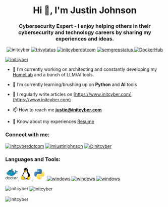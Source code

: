 <h1 align="center">Hi 👋, I'm Justin Johnson</h1>
<h3 align="center">Cybersecurity Expert - I enjoy helping others in their cybersecurity and technology careers by sharing my experiences and ideas.</h3>

<p align="center"> <img src="https://komarev.com/ghpvc/?username=initcyber&label=Profile%20views&color=0e75b6&style=flat" alt="initcyber" /> 
<a href="https://semgrep.dev/"> <img src="https://img.shields.io/badge/Trivy_status-Monitored-aqua" alt="trivytatus"></a>
<a href="https://twitter.com/initcyberdotcom" target="blank"><img src="https://img.shields.io/twitter/follow/initcyberdotcom?logo=twitter&style=for-the-badge" alt="initcyberdotcom" /></a>
<a href="https://semgrep.dev/"> <img src="https://img.shields.io/badge/Semgrep_status-Monitored-green" alt="semgrepstatus"> </a>
<a href="https://hub.docker.com/u/initcyber" target="blank"><img src="https://img.shields.io/badge/dockerhub-images-success.svg?logo=Docker" alt="DockerHub"></a></p>
<p align="left"> <a href="https://github.com/ryo-ma/github-profile-trophy"><img src="https://github-profile-trophy.vercel.app/?username=initcyber" alt="initcyber" /></a> </p>




- 🔭 I’m currently working on architecting and constantly developing my [HomeLab](https://github.com/initcyber/homelab) and a bunch of LLM/AI tools.

- 🌱 I’m currently learning/brushing up on **Python** and **AI** tools

- 📝 I regularly write articles on [https://www.initcyber.com](https://www.initcyber.com)

- 📫 How to reach me **justin@initcyber.com**

- 📄 Know about my experiences [Resume](https://www.initcyber.com/wp-content/uploads/2023/12/resume.pdf)

<h3 align="left">Connect with me:</h3>
<p align="left">
<a href="https://twitter.com/initcyberdotcom" target="blank"><img align="center" src="https://raw.githubusercontent.com/rahuldkjain/github-profile-readme-generator/master/src/images/icons/Social/twitter.svg" alt="initcyberdotcom" height="30" width="40" /></a>
<a href="https://linkedin.com/in/imjustinjohnson" target="blank"><img align="center" src="https://raw.githubusercontent.com/rahuldkjain/github-profile-readme-generator/master/src/images/icons/Social/linked-in-alt.svg" alt="imjustinjohnson" height="30" width="40" /></a>
<a href="https://www.youtube.com/c/@initcyber" target="blank"><img align="center" src="https://raw.githubusercontent.com/rahuldkjain/github-profile-readme-generator/master/src/images/icons/Social/youtube.svg" alt="@initcyber" height="30" width="40" /></a>
</p>

<h3 align="left">Languages and Tools:</h3>
<p align="left"> <a href="https://www.docker.com/" target="_blank" rel="noreferrer"> <img src="https://raw.githubusercontent.com/devicons/devicon/master/icons/docker/docker-original-wordmark.svg" alt="docker" width="40" height="40"/> </a> <a href="https://www.linux.org/" target="_blank" rel="noreferrer"> <img src="https://raw.githubusercontent.com/devicons/devicon/master/icons/linux/linux-original.svg" alt="linux" width="40" height="40"/> </a> <a href="https://www.python.org" target="_blank" rel="noreferrer"> <img src="https://raw.githubusercontent.com/devicons/devicon/master/icons/python/python-original.svg" alt="python" width="40" height="40"/> </a> <a href="https://www.microsoft.com" target="_blank" rel="noreferrer"> <img src="https://www.svgrepo.com/download/303223/microsoft-windows-22-logo.svg" alt="windows" width="40" height="40"> </a> <a href="https://learn.microsoft.com/en-us/powershell/" target="_blank" rel="noreferrer"> <img src="https://www.svgrepo.com/download/373992/powershell.svg" alt="windows" width="40" height="40">  <a href="https://www.gnu.org/software/bash/" target="_blank" rel="noreferrer"> <img src="https://www.svgrepo.com/download/353475/bash.svg" alt="windows" width="40" height="40"></a></p>

<p><img align="left" src="https://github-readme-stats.vercel.app/api/top-langs?username=initcyber&show_icons=true&locale=en&layout=compact" alt="initcyber" /></p>

<p>&nbsp;<img align="center" src="https://github-readme-stats.vercel.app/api?username=initcyber&show_icons=true&locale=en" alt="initcyber" /></p>

<p><img align="center" src="https://github-readme-streak-stats.herokuapp.com/?user=initcyber&" alt="initcyber" /></p>
